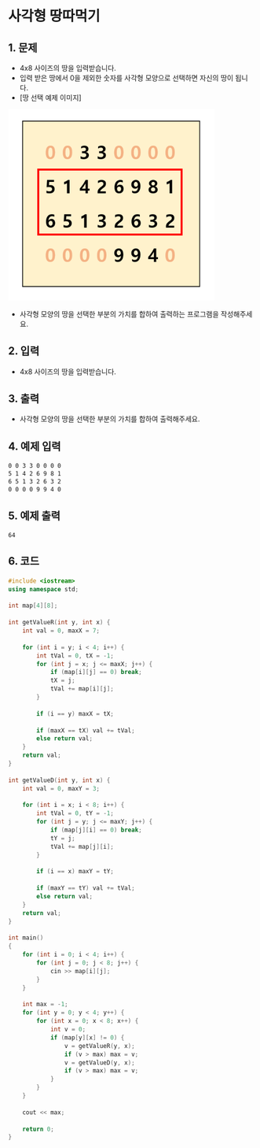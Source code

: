 # 사각형 땅따먹기

## 1. 문제
- 4x8 사이즈의 땅을 입력받습니다.
- 입력 받은 땅에서 0을 제외한 숫자를 사각형 모양으로 선택하면 자신의 땅이 됩니다.
- [땅 선택 예제 이미지]

<img src="./Array02.png" alt="Array" style="zoom:80%;" />

- 사각형 모양의 땅을 선택한 부분의 가치를 합하여 출력하는 프로그램을 작성해주세요.

## 2. 입력

- 4x8 사이즈의 땅을 입력받습니다.

## 3. 출력

- 사각형 모양의 땅을 선택한 부분의 가치를 합하여 출력해주세요.

## 4. 예제 입력

```
0 0 3 3 0 0 0 0
5 1 4 2 6 9 8 1
6 5 1 3 2 6 3 2
0 0 0 0 9 9 4 0
```

## 5. 예제 출력

```
64
```

## 6. 코드

```c++
#include <iostream>
using namespace std;

int map[4][8];

int getValueR(int y, int x) {
    int val = 0, maxX = 7;

    for (int i = y; i < 4; i++) {
        int tVal = 0, tX = -1;
        for (int j = x; j <= maxX; j++) {
            if (map[i][j] == 0) break;
            tX = j;
            tVal += map[i][j];
        }

        if (i == y) maxX = tX;

        if (maxX == tX) val += tVal;
        else return val;
    }
    return val;
}

int getValueD(int y, int x) {
    int val = 0, maxY = 3;

    for (int i = x; i < 8; i++) {
        int tVal = 0, tY = -1;
        for (int j = y; j <= maxY; j++) {
            if (map[j][i] == 0) break;
            tY = j;
            tVal += map[j][i];
        }

        if (i == x) maxY = tY;

        if (maxY == tY) val += tVal;
        else return val;
    }
    return val;
}

int main()
{
    for (int i = 0; i < 4; i++) {
        for (int j = 0; j < 8; j++) {
            cin >> map[i][j];
        }
    }

    int max = -1;
    for (int y = 0; y < 4; y++) {
        for (int x = 0; x < 8; x++) {
            int v = 0;
            if (map[y][x] != 0) {
                v = getValueR(y, x);
                if (v > max) max = v;
                v = getValueD(y, x);
                if (v > max) max = v;
            }
        }
    }

    cout << max;

    return 0;
}
```

